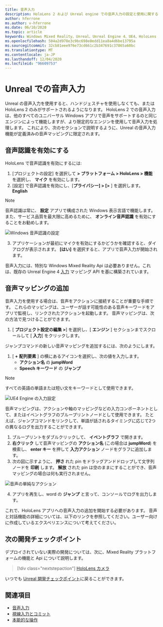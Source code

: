 ```yaml
---
title: 音声入力
description: HoloLens 2 および Unreal engine での音声入力の設定と使用に関するチュートリアル
author: hferrone
ms.author: v-hferrone
ms.date: 06/10/2020
ms.topic: article
keywords: Windows Mixed Reality、Unreal、Unreal Engine 4、UE4、HoloLens 2、音声、音声入力、音声認識、mixed reality、開発、機能、ドキュメント、ガイド、ホログラム、ゲーム開発、mixed reality ヘッドセット、windows mixed Reality ヘッドセット、virtual reality ヘッドセット
ms.openlocfilehash: 504a2d978e3c9bc698e8edd11ea8a4d6be13795a
ms.sourcegitcommit: 32cb81eee976e73cd661c2b347691c37865a60bc
ms.translationtype: MT
ms.contentlocale: ja-JP
ms.lasthandoff: 12/04/2020
ms.locfileid: "96609753"
---
```

# <a name="voice-input-in-unreal"></a>Unreal での音声入力

Unreal の音声入力を使用すると、ハンドジェスチャを使用しなくても、または HoloLens 2 のみがサポートされるようになります。 HoloLens 2 での音声入力は、他のすべてのユニバーサル Windows アプリで音声をサポートするのと同じエンジンによって機能しますが、より限定的なエンジンを使用して音声入力を処理します。 これにより、次のセクションで説明するように、Unreal の音声入力機能が定義済みの音声マッピングに限定されます。 

## <a name="enabling-speech-recognition"></a>音声認識を有効にする

HoloLens で音声認識を有効にするには:
1. [プロジェクトの設定] を選択して **> プラットフォーム > HoloLens > 機能** を選択し、 **マイク** を有効にします。 
2. [設定] で音声認識を有効にし、[**プライバシー] > [>** ] を選択します。 **English**

> [!NOTE]
> 音声認識は常に、 **設定** アプリで構成された Windows 表示言語で機能します。 また、サービス品質を最大限に高めるために、 **オンライン音声認識** を有効にすることをお勧めします。

![Windows 音声認識の設定](images/unreal/speech-recognition-settings.png)

3. アプリケーションが最初にマイクを有効にするかどうかを確認すると、ダイアログが表示されます。 **[はい]** を選択すると、アプリで音声入力が開始されます。

音声入力には、特別な Windows Mixed Reality Api は必要ありません。これは、既存の Unreal Engine 4 [入力](https://docs.unrealengine.com/Gameplay/Input/index.html) マッピング API を基に構築されています。 

## <a name="adding-speech-mappings"></a>音声マッピングの追加

音声入力を使用する場合は、音声をアクションに接続することが重要な手順です。 これらのマッピングは、ユーザーが話す可能性のある音声キーワードをアプリで監視し、リンクされたアクションを起動します。 音声マッピングは、次の方法で見つけることができます。
1. [ **プロジェクト設定の編集 >**] を選択し、[ **エンジン** ] セクションまでスクロールして [ **入力**] をクリックします。

ジャンプコマンドの新しい音声マッピングを追加するには、次のようにします。
1. [ **+** **配列要素** ] の横にあるアイコンを選択し、次の値を入力します。
    * **アクション名** の **jumpWord**
    * **Speech キーワード** の **ジャンプ**

> [!NOTE]
> すべての英語の単語または短い文をキーワードとして使用できます。 

![UE4 Engine の入力設定](images/unreal/engine-input.png)

音声マッピングは、アクションや軸のマッピングなどの入力コンポーネントとして、またはイベントグラフのブループリントノードとして使用できます。 たとえば、ジャンプコマンドをリンクして、単語が話されるタイミングに応じて2つの異なるログを出力することができます。

1. ブループリントをダブルクリックして、 **イベントグラフ** で開きます。
2. **右クリック** して音声マッピングの **アクション名** (この場合は **jumpWord**) を検索し、 **enter キー** を押して **入力アクション** ノードをグラフに追加します。
3. 次の図に示すように、 **押さ** れた pin をドラッグアンドドロップして文字列ノードを **印刷** します。 **解放** された pin は空のままにすることができ、音声マッピングの場合は何も実行されません。
 
![音声の単純なアクション](images/unreal/voice-input-img-03.png)

4. アプリを再生し、word の **ジャンプ** と言って、コンソールでログを出力します。

これで、HoloLens アプリへの音声入力の追加を開始する必要があります。 音声と対話機能の詳細については、以下のリンクを参照してください。ユーザー向けに作成しているエクスペリエンスについて考えてください。

## <a name="next-development-checkpoint"></a>次の開発チェックポイント

デプロイされていない実際の開発については、次に、Mixed Reality プラットフォームの機能と Api について説明します。 

> [!div class="nextstepaction"]
> [HoloLens カメラ](unreal-hololens-camera.md)

いつでも [Unreal 開発チェックポイント](unreal-development-overview.md#2-core-building-blocks)に戻ることができます。

## <a name="see-also"></a>関連項目
* [音声入力](../../design/voice-input.md)
* [視線入力とコミット](../../design/gaze-and-commit.md)
* [本能的な操作](../../design/interaction-fundamentals.md)

